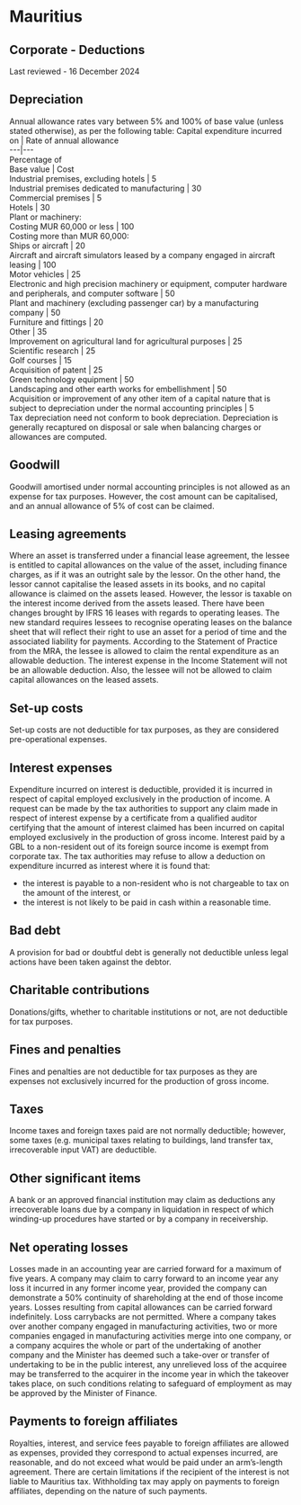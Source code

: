 # Mauritius
## Corporate - Deductions
Last reviewed - 16 December 2024
## Depreciation
Annual allowance rates vary between 5% and 100% of base value (unless stated otherwise), as per the following table:
Capital expenditure incurred on | Rate of annual allowance  
---|---  
Percentage of  
Base value | Cost  
Industrial premises, excluding hotels | 5  
Industrial premises dedicated to manufacturing | 30  
Commercial premises | 5  
Hotels | 30  
Plant or machinery:  
Costing MUR 60,000 or less | 100  
Costing more than MUR 60,000:  
Ships or aircraft | 20  
Aircraft and aircraft simulators leased by a company engaged in aircraft leasing | 100  
Motor vehicles | 25  
Electronic and high precision machinery or equipment, computer hardware and peripherals, and computer software | 50  
Plant and machinery (excluding passenger car) by a manufacturing company | 50  
Furniture and fittings | 20  
Other | 35  
Improvement on agricultural land for agricultural purposes | 25  
Scientific research | 25  
Golf courses | 15  
Acquisition of patent | 25  
Green technology equipment | 50  
Landscaping and other earth works for embellishment | 50  
Acquisition or improvement of any other item of a capital nature that is subject to depreciation under the normal accounting principles | 5  
Tax depreciation need not conform to book depreciation. Depreciation is generally recaptured on disposal or sale when balancing charges or allowances are computed.
## Goodwill
Goodwill amortised under normal accounting principles is not allowed as an expense for tax purposes. However, the cost amount can be capitalised, and an annual allowance of 5% of cost can be claimed.
## Leasing agreements
Where an asset is transferred under a financial lease agreement, the lessee is entitled to capital allowances on the value of the asset, including finance charges, as if it was an outright sale by the lessor.
On the other hand, the lessor cannot capitalise the leased assets in its books, and no capital allowance is claimed on the assets leased. However, the lessor is taxable on the interest income derived from the assets leased.
There have been changes brought by IFRS 16 leases with regards to operating leases. The new standard requires lessees to recognise operating leases on the balance sheet that will reflect their right to use an asset for a period of time and the associated liability for payments. According to the Statement of Practice from the MRA, the lessee is allowed to claim the rental expenditure as an allowable deduction. The interest expense in the Income Statement will not be an allowable deduction. Also, the lessee will not be allowed to claim capital allowances on the leased assets.
## Set-up costs
Set-up costs are not deductible for tax purposes, as they are considered pre-operational expenses.
## Interest expenses
Expenditure incurred on interest is deductible, provided it is incurred in respect of capital employed exclusively in the production of income.
A request can be made by the tax authorities to support any claim made in respect of interest expense by a certificate from a qualified auditor certifying that the amount of interest claimed has been incurred on capital employed exclusively in the production of gross income.
Interest paid by a GBL to a non-resident out of its foreign source income is exempt from corporate tax.
The tax authorities may refuse to allow a deduction on expenditure incurred as interest where it is found that:
  * the interest is payable to a non-resident who is not chargeable to tax on the amount of the interest, or
  * the interest is not likely to be paid in cash within a reasonable time.


## Bad debt
A provision for bad or doubtful debt is generally not deductible unless legal actions have been taken against the debtor.
## Charitable contributions
Donations/gifts, whether to charitable institutions or not, are not deductible for tax purposes.
## Fines and penalties
Fines and penalties are not deductible for tax purposes as they are expenses not exclusively incurred for the production of gross income.
## Taxes
Income taxes and foreign taxes paid are not normally deductible; however, some taxes (e.g. municipal taxes relating to buildings, land transfer tax, irrecoverable input VAT) are deductible.
## Other significant items
A bank or an approved financial institution may claim as deductions any irrecoverable loans due by a company in liquidation in respect of which winding-up procedures have started or by a company in receivership.
## Net operating losses
Losses made in an accounting year are carried forward for a maximum of five years.
A company may claim to carry forward to an income year any loss it incurred in any former income year, provided the company can demonstrate a 50% continuity of shareholding at the end of those income years. Losses resulting from capital allowances can be carried forward indefinitely. Loss carrybacks are not permitted.
Where a company takes over another company engaged in manufacturing activities, two or more companies engaged in manufacturing activities merge into one company, or a company acquires the whole or part of the undertaking of another company and the Minister has deemed such a take-over or transfer of undertaking to be in the public interest, any unrelieved loss of the acquiree may be transferred to the acquirer in the income year in which the takeover takes place, on such conditions relating to safeguard of employment as may be approved by the Minister of Finance.
## Payments to foreign affiliates
Royalties, interest, and service fees payable to foreign affiliates are allowed as expenses, provided they correspond to actual expenses incurred, are reasonable, and do not exceed what would be paid under an arm’s-length agreement. There are certain limitations if the recipient of the interest is not liable to Mauritius tax. Withholding tax may apply on payments to foreign affiliates, depending on the nature of such payments. 
